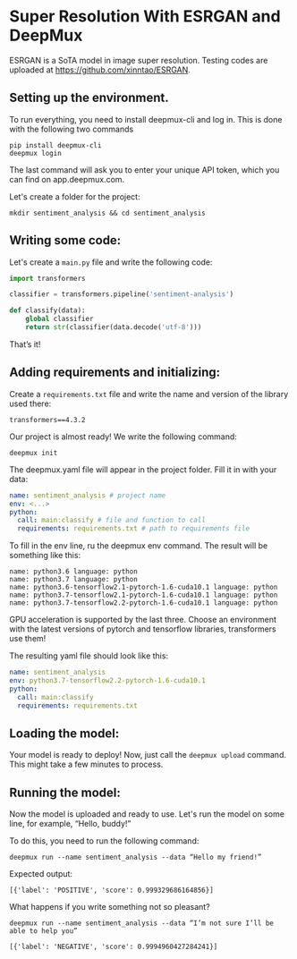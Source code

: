 # Super Resolution With ESRGAN and DeepMux

ESRGAN is a SoTA model in image super resolution. Testing codes are uploaded at https://github.com/xinntao/ESRGAN.

## Setting up the environment.

To run everything, you need to install deepmux-cli and log in. This is done with the following two commands

```
pip install deepmux-cli
deepmux login 
```

The last command will ask you to enter your unique API token, which you can find on app.deepmux.com.

Let's create a folder for the project:

`mkdir sentiment_analysis && cd sentiment_analysis `

## Writing some code:

Let's create a `main.py` file and write the following code:

```python
import transformers

classifier = transformers.pipeline('sentiment-analysis')

def classify(data):
    global classifier
    return str(classifier(data.decode('utf-8')))
```

That’s it!

## Adding requirements and initializing:

Create a `requirements.txt` file and write the name and version of the library used there:
```
transformers==4.3.2
```
Our project is almost ready! We write the following command:

`deepmux init`

The deepmux.yaml file will appear in the project folder. Fill it in with your data:

```yaml
name: sentiment_analysis # project name
env: <...>
python:
  call: main:classify # file and function to call
  requirements: requirements.txt # path to requirements file
```

To fill in the env line, ru the deepmux env command. The result will be something like this:
```
name: python3.6 language: python
name: python3.7 language: python
name: python3.6-tensorflow2.1-pytorch-1.6-cuda10.1 language: python
name: python3.7-tensorflow2.1-pytorch-1.6-cuda10.1 language: python
name: python3.7-tensorflow2.2-pytorch-1.6-cuda10.1 language: python
```
GPU acceleration is supported by the last three. Choose an environment with the latest versions of pytorch and tensorflow libraries, transformers use them!

The resulting yaml file should look like this:
```yaml
name: sentiment_analysis 
env: python3.7-tensorflow2.2-pytorch-1.6-cuda10.1
python:
  call: main:classify
  requirements: requirements.txt
```
## Loading the model:

Your model is ready to deploy! Now, just call the `deepmux upload` command. This might take a few minutes to process.

## Running the model:

Now the model is uploaded and ready to use. Let's run the model on some line, for example, “Hello, buddy!”

To do this, you need to run the following command:

```
deepmux run --name sentiment_analysis --data “Hello my friend!”
```
Expected output:

`[{'label': 'POSITIVE', 'score': 0.999329686164856}]`

What happens if you write something not so pleasant?

```
deepmux run --name sentiment_analysis --data “I’m not sure I’ll be able to help you”
```

`[{'label': 'NEGATIVE', 'score': 0.9994960427284241}]`









